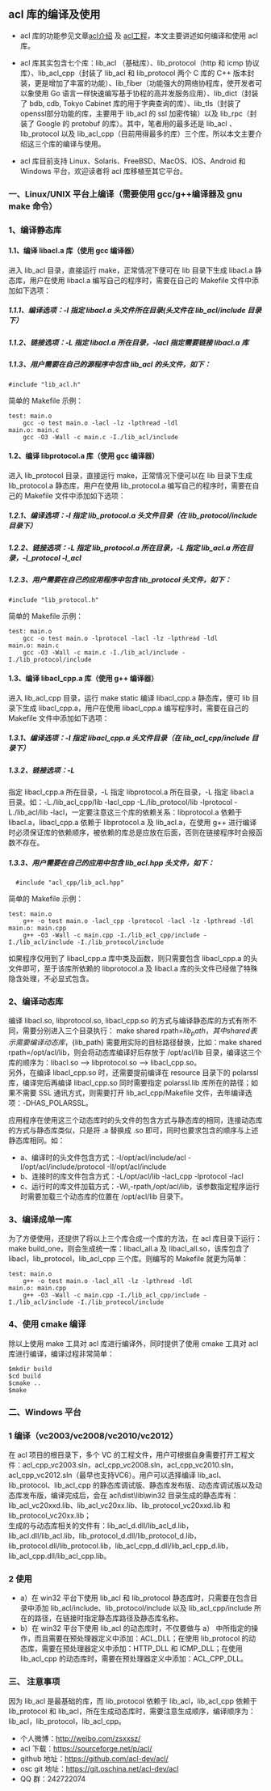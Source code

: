 ## acl 库的编译及使用

* acl 库的功能参见文章[acl介绍](http://zsxxsz.iteye.com/blog/576517) 及 [acl工程](https://github.com/acl-dev/acl/)，本文主要讲述如何编译和使用 acl 库。
 
* acl 库其实包含七个库：lib_acl （基础库）、lib_protocol（http 和 icmp 协议库）、lib_acl_cpp（封装了 lib_acl 和 lib_protocol 两个 C 库的 C++ 版本封装，更是增加了丰富的功能）、lib_fiber（功能强大的网络协程库，使开发者可以象使用 Go 语言一样快速编写基于协程的高并发服务应用）、lib_dict（封装了 bdb, cdb, Tokyo Cabinet 库的用于字典查询的库）、lib_tls（封装了openssl部分功能的库，主要用于 lib_acl 的 ssl 加密传输）以及 lib_rpc（封装了 Google 的 protobuf 的库）。其中，笔者用的最多还是 lib_acl 、lib_protocol 以及 lib_acl_cpp（目前用得最多的库）三个库，所以本文主要介绍这三个库的编译与使用。
* acl 库目前支持 Linux、Solaris、FreeBSD、MacOS、IOS、Android 和 Windows 平台，欢迎读者将 acl 库移植至其它平台。
 
### 一、Linux/UNIX 平台上编译（需要使用 gcc/g++编译器及 gnu make 命令）
### 1、编译静态库
#### 1.1、编译 libacl.a 库（使用 gcc 编译器）
进入 lib_acl 目录，直接运行 make，正常情况下便可在 lib 目录下生成 libacl.a 静态库，用户在使用 libacl.a 编写自己的程序时，需要在自己的 Makefile 文件中添加如下选项：
##### 1.1.1、编译选项：-I 指定 libacl.a 头文件所在目录(头文件在 lib_acl/include 目录下）
##### 1.1.2、链接选项：-L 指定 libacl.a 所在目录，-lacl 指定需要链接 libacl.a 库
##### 1.1.3、用户需要在自己的源程序中包含 lib_acl 的头文件，如下：

    #include "lib_acl.h"

简单的 Makefile 示例：  

~~~doc
test: main.o
	gcc -o test main.o -lacl -lz -lpthread -ldl
main.o: main.c
	gcc -O3 -Wall -c main.c -I./lib_acl/include 
~~~~

#### 1.2、编译 libprotocol.a 库（使用 gcc 编译器）
进入 lib_protocol 目录，直接运行 make，正常情况下便可以在 lib 目录下生成 lib_protocol.a 静态库，用户在使用 lib_protocol.a 编写自己的程序时，需要在自己的 Makefile 文件中添加如下选项：
##### 1.2.1、编译选项：-I 指定 lib_protocol.a 头文件目录（在 lib_protocol/include 目录下）
##### 1.2.2、链接选项：-L 指定 lib_protocol.a 所在目录，-L 指定 lib_acl.a 所在目录，-l_protocol -l_acl
##### 1.2.3、用户需要在自己的应用程序中包含 lib_protocol 头文件，如下：

    #include "lib_protocol.h"

简单的 Makefile 示例：  

~~~doc
test: main.o
	gcc -o test main.o -lprotocol -lacl -lz -lpthread -ldl
main.o: main.c
	gcc -O3 -Wall -c main.c -I./lib_acl/include -I./lib_protocol/include 
~~~

#### 1.3、编译 libacl_cpp.a 库（使用 g++ 编译器）
     
进入 lib_acl_cpp 目录，运行 make static 编译 libacl_cpp.a 静态库，便可 lib 目录下生成 libacl_cpp.a，用户在使用 libacl_cpp.a 编写程序时，需要在自己的 Makefile 文件中添加如下选项：
##### 1.3.1、编译选项：-I 指定 libacl_cpp.a 头文件目录（在 lib_acl_cpp/include 目录下）
##### 1.3.2、链接选项：-L
指定 libacl_cpp.a 所在目录，-L 指定 libprotocol.a 所在目录，-L 指定 libacl.a 目录。如：-L./lib_acl_cpp/lib -lacl_cpp -L./lib_protocol/lib -lprotocol -L./lib_acl/lib -lacl，一定要注意这三个库的依赖关系：libprotocol.a 依赖于 libacl.a，libacl_cpp.a 依赖于 libprotocol.a 及 lib_acl.a，在使用 g++ 进行编译时必须保证库的依赖顺序，被依赖的库总是应放在后面，否则在链接程序时会报函数不存在。
##### 1.3.3、用户需要在自己的应用中包含 lib_acl.hpp 头文件，如下：
      #include "acl_cpp/lib_acl.hpp"
简单的 Makefile 示例：  
~~~
test: main.o
	g++ -o test main.o -lacl_cpp -lprotocol -lacl -lz -lpthread -ldl
main.o: main.cpp
	g++ -O3 -Wall -c main.cpp -I./lib_acl_cpp/include -I./lib_acl/include -I./lib_protocol/include 
~~~
如果程序仅用到了 libacl_cpp.a 库中类及函数，则只需要包含 libacl_cpp.a 的头文件即可，至于该库所依赖的 libprotocol.a 及 libacl.a 库的头文件已经做了特殊隐含处理，不必显式包含。
 
### 2、编译动态库
     
 编译 libacl.so, libprotocol.so, libacl_cpp.so 的方式与编译静态库的方式有所不同，需要分别进入三个目录执行： make shared rpath=${lib_path}，其中 shared 表示需要编译动态库，${lib_path} 需要用实际的目标路径替换，比如：make shared rpath=/opt/acl/lib，则会将动态库编译好后存放于 /opt/acl/lib 目录，编译这三个库的顺序为：libacl.so --> libprotocol.so --> libacl_cpp.so。  
另外，在编译 libacl_cpp.so 时，还需要提前编译在 resource 目录下的 polarssl 库，编译完后再编译 libacl_cpp.so 同时需要指定 polarssl.lib 库所在的路径；如果不需要 SSL 通讯方式，则需要打开 lib_acl_cpp/Makefile 文件，去年编译选项：-DHAS_POLARSSL。  
 
应用程序在使用这三个动态库时的头文件的包含方式与静态库的相同，连接动态库的方式与静态库类似，只是将 .a 替换成 .so 即可，同时也要求包含的顺序与上述静态库相同。如：
- a、编译时的头文件包含方式：-I/opt/acl/include/acl -I/opt/acl/include/protocol -II/opt/acl/include
- b、连接时的库文件包含方式：-L/opt/acl/lib -lacl_cpp -lprotocol -lacl
- c、运行时的库文件加载方式：-Wl,-rpath,/opt/acl/lib，该参数指定程序运行时需要加载三个动态库的位置在 /opt/acl/lib 目录下。
 
### 3、编译成单一库
为了方便使用，还提供了将以上三个库合成一个库的方法，在 acl 库目录下运行：make build_one，则会生成统一库：libacl_all.a 及 libacl_all.so，该库包含了 libacl，lib_protocol，lib_acl_cpp 三个库。则编写的 Makefile 就更为简单：
~~~
test: main.o
	g++ -o test main.o -lacl_all -lz -lpthread -ldl
main.o: main.cpp
	g++ -O3 -Wall -c main.cpp -I./lib_acl_cpp/include -I./lib_acl/include -I./lib_protocol/include 
~~~
### 4、使用 cmake 编译
除以上使用 make 工具对 acl 库进行编译外，同时提供了使用 cmake 工具对 acl 库进行编译，编译过程非常简单：  
~~~
$mkdir build
$cd build
$cmake ..
$make
~~~
### 二、Windows 平台
### 1 编译（vc2003/vc2008/vc2010/vc2012）
 
在 acl 项目的根目录下，多个 VC 的工程文件，用户可根据自身需要打开工程文件：acl_cpp_vc2003.sln，acl_cpp_vc2008.sln，acl_cpp_vc2010.sln，acl_cpp_vc2012.sln（最早也支持VC6）。用户可以选择编译 lib_acl、lib_protocol、lib_acl_cpp 的静态库调试版、静态库发布版、动态库调试版以及动态库发布版，编译完成后，会在 acl\dist\lib\win32 目录生成的静态库有：  
lib_acl_vc20xxd.lib、lib_acl_vc20xx.lib、lib_protocol_vc20xxd.lib 和 lib_protocol_vc20xx.lib；  
生成的与动态库相关的文件有：lib_acl_d.dll/lib_acl_d.lib，lib_acl.dll/lib_acl.lib，lib_protocol_d.dll/lib_protocol_d.lib，lib_protocol.dll/lib_protocol.lib，lib_acl_cpp_d.dll/lib_acl_cpp_d.lib，lib_acl_cpp.dll/lib_acl_cpp.lib。
 
### 2 使用
 
- a）在 win32 平台下使用 lib_acl 和 lib_protocol 静态库时，只需要在包含目录中添加
lib_acl/include、lib_protocol/include 以及 lib_acl_cpp/include
所在的路径，在链接时指定静态库路径及静态库名称。
- b）在 win32 平台下使用 lib_acl 的动态库时，不仅要做与 a） 中所指定的操作，而且需要在预处理器定义中添加：ACL_DLL；在使用 lib_protocol 的动态库，需要在预处理器定义中添加：HTTP_DLL 和 ICMP_DLL；在使用 lib_acl_cpp 的动态库时，需要在预处理器定义中添加：ACL_CPP_DLL。
 
### 三、 注意事项
因为 lib_acl 是最基础的库，而 lib_protocol 依赖于 lib_acl，lib_acl_cpp 依赖于 lib_protocol 和 lib_acl，所在生成动态库时，需要注意生成顺序，编译顺序为：lib_acl，lib_protocol，lib_acl_cpp。
 
- 个人微博：http://weibo.com/zsxxsz/
- acl 下载：https://sourceforge.net/p/acl/
- github 地址：https://github.com/acl-dev/acl/
- osc git 地址：https://git.oschina.net/acl-dev/acl
- QQ 群：242722074
